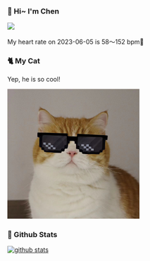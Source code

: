 ### 👋 Hi~ I'm Chen 

![](https://komarev.com/ghpvc/?username=z1cheng&style=flat)

My heart rate on 2023-06-05 is 58～152 bpm💖

### 🐈 My Cat
Yep, he is so cool!

<img src="/images/mycat.jpg" width="300px" />

### 🧐 Github Stats
[![github stats](https://github-readme-stats.vercel.app/api?username=z1cheng&show_icons=true&theme=default)](https://github.com/anuraghazra/github-readme-stats)

